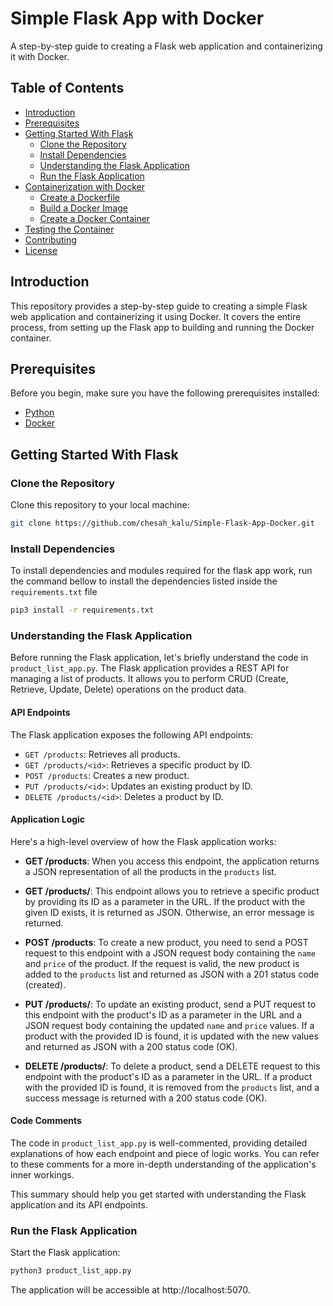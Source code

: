 # Simple Flask App with Docker

A step-by-step guide to creating a Flask web application and containerizing it with Docker.

## Table of Contents

- [Introduction](#introduction)
- [Prerequisites](#prerequisites)
- [Getting Started With Flask](#getting-started-with-flask)
  - [Clone the Repository](#clone-the-repository)
  - [Install Dependencies](#install-dependencies)
  - [Understanding the Flask Application](#understanding-the-flask-application)
  - [Run the Flask Application](#run-the-flask-application)
- [Containerization with Docker](#containerization-with-docker)
  - [Create a Dockerfile](#create-a-dockerfile)
  - [Build a Docker Image](#build-a-docker-image)
  - [Create a Docker Container](#create-a-docker-container)
- [Testing the Container](#testing-the-container)
- [Contributing](#contributing)
- [License](#license)

## Introduction

This repository provides a step-by-step guide to creating a simple Flask web application and containerizing it using Docker. It covers the entire process, from setting up the Flask app to building and running the Docker container.

## Prerequisites

Before you begin, make sure you have the following prerequisites installed:

- [Python](https://www.python.org/downloads/)
- [Docker](https://docs.docker.com/get-docker/)

## Getting Started With Flask

### Clone the Repository

Clone this repository to your local machine:

```bash
git clone https://github.com/chesah_kalu/Simple-Flask-App-Docker.git
```

### Install Dependencies

To install dependencies and modules required for the flask app work, run the command bellow to install the dependencies listed inside the ```requirements.txt``` file

```bash
pip3 install -r requirements.txt
```

### Understanding the Flask Application

Before running the Flask application, let's briefly understand the code in `product_list_app.py`. The Flask application provides a REST API for managing a list of products. It allows you to perform CRUD (Create, Retrieve, Update, Delete) operations on the product data.

#### API Endpoints

The Flask application exposes the following API endpoints:

- `GET /products`: Retrieves all products.
- `GET /products/<id>`: Retrieves a specific product by ID.
- `POST /products`: Creates a new product.
- `PUT /products/<id>`: Updates an existing product by ID.
- `DELETE /products/<id>`: Deletes a product by ID.

#### Application Logic

Here's a high-level overview of how the Flask application works:

- **GET /products**: When you access this endpoint, the application returns a JSON representation of all the products in the `products` list.

- **GET /products/<id>**: This endpoint allows you to retrieve a specific product by providing its ID as a parameter in the URL. If the product with the given ID exists, it is returned as JSON. Otherwise, an error message is returned.

- **POST /products**: To create a new product, you need to send a POST request to this endpoint with a JSON request body containing the `name` and `price` of the product. If the request is valid, the new product is added to the `products` list and returned as JSON with a 201 status code (created).

- **PUT /products/<id>**: To update an existing product, send a PUT request to this endpoint with the product's ID as a parameter in the URL and a JSON request body containing the updated `name` and `price` values. If a product with the provided ID is found, it is updated with the new values and returned as JSON with a 200 status code (OK).

- **DELETE /products/<id>**: To delete a product, send a DELETE request to this endpoint with the product's ID as a parameter in the URL. If a product with the provided ID is found, it is removed from the `products` list, and a success message is returned with a 200 status code (OK).

#### Code Comments

The code in `product_list_app.py` is well-commented, providing detailed explanations of how each endpoint and piece of logic works. You can refer to these comments for a more in-depth understanding of the application's inner workings.

This summary should help you get started with understanding the Flask application and its API endpoints.

### Run the Flask Application

Start the Flask application:

```bash
python3 product_list_app.py
```

The application will be accessible at http://localhost:5070.


